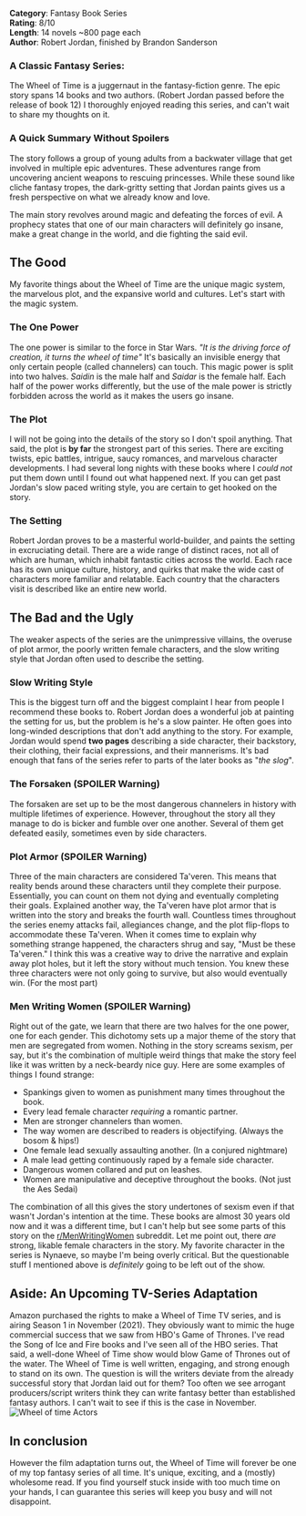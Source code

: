 **Category**: Fantasy Book Series  
**Rating**: 8/10  
**Length**: 14 novels ~800 page each  
**Author**: Robert Jordan, finished by Brandon Sanderson

### A Classic Fantasy Series:
The Wheel of Time is a juggernaut in the fantasy-fiction genre.  The epic story spans 14 books and two authors. (Robert Jordan passed before the release of book 12)  I thoroughly enjoyed reading this series, and can't wait to share my thoughts on it.    

### A Quick Summary Without Spoilers
The story follows a group of young adults from a backwater village that get involved in multiple epic adventures.  These adventures range from uncovering ancient weapons to rescuing princesses.  While these sound like cliche fantasy tropes, the dark-gritty setting that Jordan paints gives us a fresh perspective on what we already know and love.  

The main story revolves around magic and defeating the forces of evil. A prophecy states that one of our main characters will definitely go insane, make a great change in the world, and die fighting the said evil. 

## The Good
My favorite things about the Wheel of Time are the unique magic system, the marvelous plot, and the expansive world and cultures. Let's start with the magic system.

### The One Power
The one power is similar to the force in Star Wars.  *"It is the driving force of creation, it turns the wheel of time"* It's basically an invisible energy that only certain people (called channelers) can touch.  This magic power is split into two halves. *Saidin* is the male half and *Saidar* is the female half.  Each half of the power works differently, but the use of the male power is strictly forbidden across the world as it makes the users go insane. 

### The Plot
I will not be going into the details of the story so I don't spoil anything. That said, the plot is **by far** the strongest part of this series. There are exciting twists, epic battles, intrigue, saucy romances, and marvelous character developments.  I had several long nights with these books where I *could not* put them down until I found out what happened next.  If you can get past Jordan's slow paced writing style, you are certain to get hooked on the story.

### The Setting
Robert Jordan proves to be a masterful world-builder, and paints the setting in excruciating detail.  There are a wide range of distinct races, not all of which are human, which inhabit fantastic cities across the world.  Each race has its own unique culture, history, and quirks that make the wide cast of characters more familiar and relatable.  Each country that the characters visit is described like an entire new world.  

## The Bad and the Ugly
The weaker aspects of the series are the unimpressive villains, the overuse of plot armor, the poorly written female characters, and the slow writing style that Jordan often used to describe the setting.

### Slow Writing Style
This is the biggest turn off and the biggest complaint I hear from people I recommend these books to.  Robert Jordan does a wonderful job at painting the setting for us, but the problem is he's a slow painter.  He often goes into long-winded descriptions that don't add anything to the story.  For example, Jordan would spend **two pages** describing a side character, their backstory, their clothing, their facial expressions, and their mannerisms.  It's bad enough that fans of the series refer to parts of the later books as "*the slog*".

### The Forsaken (SPOILER Warning)
The forsaken are set up to be the most dangerous channelers in history with multiple lifetimes of experience.  However, throughout the story all they manage to do is bicker and fumble over one another.  Several of them get defeated easily, sometimes even by side characters.

### Plot Armor (SPOILER Warning) 
Three of the main characters are considered Ta'veren.  This means that reality bends around these characters until they complete their purpose.  Essentially, you can count on them not dying and eventually completing their goals.  Explained another way, the Ta'veren have plot armor that is written into the story and breaks the fourth wall.  Countless times throughout the series enemy attacks fail, allegiances change, and the plot flip-flops to accommodate these Ta'veren.  When it comes time to explain why something strange happened, the characters shrug and say, "Must be these Ta'veren."  I think this was a creative way to drive the narrative and explain away plot holes, but it left the story without much tension.  You knew these three characters were not only going to survive, but also would eventually win. (For the most part)

### Men Writing Women (SPOILER Warning) 
Right out of the gate, we learn that there are two halves for the one power, one for each gender.  This dichotomy sets up a major theme of the story that men are segregated from women.  Nothing in the story screams sexism, per say, but it's the combination of multiple weird things that make the story feel like it was written by a neck-beardy nice guy.  Here are some examples of things I found strange:
- Spankings given to women as punishment many times throughout the book.
- Every lead female character *requiring* a romantic partner.
- Men are stronger channelers than women.
- The way women are described to readers is objectifying. (Always the bosom & hips!)
- One female lead sexually assaulting another. (In a conjured nightmare) 
- A male lead getting continuously raped by a female side character. 
- Dangerous women collared and put on leashes.
- Women are manipulative and deceptive throughout the books. (Not just the Aes Sedai)  

The combination of all this gives the story undertones of sexism even if that wasn't Jordan's intention at the time.  These books are almost 30 years old now and it was a different time, but I can't help but see some parts of this story on the [r/MenWritingWomen](https://www.reddit.com/r/menwritingwomen/) subreddit. 
Let me point out, there *are* strong, likable female characters in the story.  My favorite character in the series is Nynaeve, so maybe I'm being overly critical. But the questionable stuff I mentioned above is *definitely* going to be left out of the show.

## Aside: An Upcoming TV-Series Adaptation
Amazon purchased the rights to make a Wheel of Time TV series, and is airing Season 1 in November (2021).  They obviously want to mimic the huge commercial success that we saw from HBO's Game of Thrones.  I've read the Song of Ice and Fire books and I've seen all of the HBO series.  That said, a well-done Wheel of Time show would blow Game of Thrones out of the water. The Wheel of Time is well written, engaging, and strong enough to stand on its own.  The question is will the writers deviate from the already successful story that Jordan laid out for them?  Too often we see arrogant producers/script writers think they can write fantasy better than established fantasy authors. I can't wait to see if this is the case in November.
![Wheel of time Actors](/images/wotactors.jpg)

## In conclusion
However the film adaptation turns out, the Wheel of Time will forever be one of my top fantasy series of all time.  It's unique, exciting, and a (mostly) wholesome read. If you find yourself stuck inside with too much time on your hands, I can guarantee this series will keep you busy and will not disappoint.   



